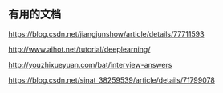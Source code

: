 ## 有用的文档

https://blog.csdn.net/jiangjunshow/article/details/77711593

http://www.aihot.net/tutorial/deeplearning/

http://youzhixueyuan.com/bat/interview-answers

https://blog.csdn.net/sinat_38259539/article/details/71799078
